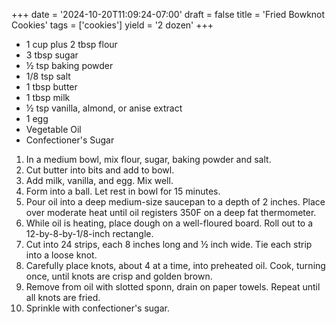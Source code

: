 +++
date = '2024-10-20T11:09:24-07:00'
draft = false
title = 'Fried Bowknot Cookies'
tags = ['cookies']
yield = '2 dozen'
+++

* 1 cup plus 2 tbsp flour
* 3 tbsp sugar
* ½ tsp baking powder
* 1/8 tsp salt
* 1 tbsp butter
* 1 tbsp milk
* ½ tsp vanilla, almond, or anise extract
* 1 egg
* Vegetable Oil
* Confectioner's Sugar

1. In a medium bowl, mix flour, sugar, baking powder and salt. 
2. Cut butter into bits and add to bowl.
3. Add milk, vanilla, and egg. Mix well.
4. Form into a ball. Let rest in bowl for 15 minutes.
5. Pour oil into a deep medium-size saucepan to a depth of 2 inches. Place over moderate heat until oil registers 350F on a deep fat thermometer.
6. While oil is heating, place dough on a well-floured board. Roll out to a 12-by-8-by-1/8-inch rectangle.
7. Cut into 24 strips, each 8 inches long and ½ inch wide. Tie each strip into a loose knot.
8. Carefully place knots, about 4 at a time, into preheated oil. Cook, turning once, until knots are crisp and golden brown.
9. Remove from oil with slotted sponn, drain on paper towels. Repeat until all knots are fried.
10. Sprinkle with confectioner's sugar.
